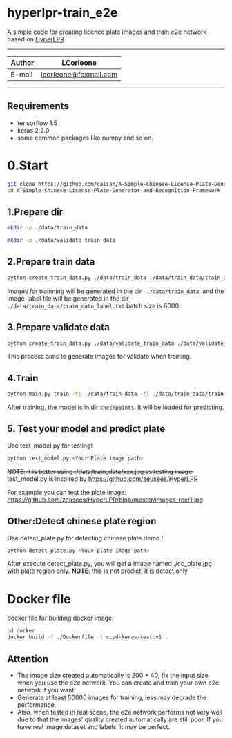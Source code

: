 hyperlpr-train_e2e
======
A simple code for creating licence plate images and train e2e network based on [HyperLPR](https://github.com/zeusees/HyperLPR)   

****
	
|Author|LCorleone|
|---|---
|E-mail|lcorleone@foxmail.com


****
## Requirements
* tensorflow 1.5
* keras 2.2.0
* some common packages like numpy and so on.

# 0.Start
```bash
git clone https://github.com/caisan/A-Simple-Chinese-License-Plate-Generator-and-Recognition-Framework
cd A-Simple-Chinese-License-Plate-Generator-and-Recognition-Framework
```

## 1.Prepare dir
```bash
mkdir -p ./data/train_data
```
```bash
mkdir -p ./data/validate_train_data
```

## 2.Prepare train data
```bash
python create_train_data.py ./data/train_data ./data/train_data/train_data_label.txt 6000
```
Images for trainning will be generated in the dir ``` ./data/train_data```, and the image-label file will be generated in the dir ```./data/train_data/train_data_label.txt```
batch size is 6000.

## 3.Prepare validate data
```bash
python create_train_data.py ./data/validate_train_data ./data/validate_train_data/validate_train_data.txt 300
```
This process aims to generate images for validate when training.

## 4.Train
```bash
python main.py train -ti ./data/train_data -tl ./data/train_data/train_data_label.txt -vi ./data/validate_train_data -vl ./data/validate_train_data/validate_train_data.txt -b 16 -img-size 200 40 -n 100 -c checkpoints/'weights.{epoch:02d}-{val_loss:.2f}.h5' -log log
```
After training, the model is in dir ```checkpoints```. It will be loaded for predicting.

## 5. Test your model and predict plate
Use test_model.py for testing!
```bash
python test_model.py <Your Plate image path>
```
~~NOTE: it is better using ./data/train_data/xxx.jpg as testing image.~~
test_model.py is inspired by https://github.com/zeusees/HyperLPR

For example you can test the plate image: https://github.com/zeusees/HyperLPR/blob/master/images_rec/1.jpg

## Other:Detect chinese plate region
Use detect_plate.py for detecting chinese plate demo !
```bash
python detect_plate.py <Your plate image path>
```
After execute detect_plate.py, you will get a image named ./cc_plate.jpg with plate region only.
**NOTE**: this is not predict, it is detect only

# Docker file
docker file for building docker image:
```bash
cd docker
docker build -f ./Dockerfile -t ccpd-keras-test:v1 .
```

## Attention
* The image size created automatically is 200 * 40, fix the input size when you use the e2e network. You can create and train your own e2e network if you want.  
* Generate at least 50000 images for training, less may degrade the performance.
* Also, when tested in real scene, the e2e network performs not very well due to that the images' quality created automatically are still poor. If you have real image dataset and labels, it may be perfect.  

